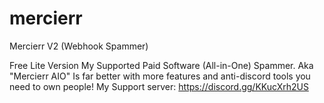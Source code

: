 # mercierr
Mercierr V2 (Webhook Spammer) 


Free Lite Version
My Supported Paid Software (All-in-One) Spammer. Aka "Mercierr AIO" Is far better with more features and anti-discord tools you need to own people! 
My Support server:  https://discord.gg/KKucXrh2US
